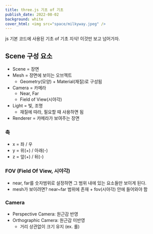 ```yaml
---
title: three.js 기초 of 기초
publish_date: 2022-08-02
background: white
cover_html: <img src="space/milkyway.jpeg" />
---
```


js 기본 코드에 사용된 기초 of 기초 지식! 이것만 보고 넘어가자.

## Scene 구성 요소
- Scene = 장면
- Mesh = 장면에 보이는 오브젝트
  - Geometry(모양) + Material(재질)로 구성됨
- Camera = 카메라
  - Near, Far
  - Field of View(시야각)
- Light = 빛, 조명
  - 재질에 따라, 필요할 때 사용하면 됨
- Renderer = 카메라가 보여주는 장면

### 축
- x = 좌 / 우
- y = 위(+) / 아래(-)
- z = 앞(+) / 뒤(-)

### FOV (Field Of View, 시야각)
- near, far를 숫자범위로 설정하면 그 범위 내에 있는 요소들만 보이게 된다.
- mesh가 보이려면? near~far 범위에 존재 + fov(시야각) 안에 들어와야 함

### Camera
- Perspective Camera: 원근감 반영
- Orthographic Camera: 원근감 미반영
  - 거리 상관없이 크기 유지 (ex. 롤)




